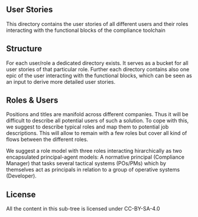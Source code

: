 ## User Stories
This directory contains the user stories of all different users and their roles interacting with the functional blocks of the compliance toolchain

## Structure
For each user/role a dedicated directory exists. It serves as a bucket for all user stories of that particular role. Further each directory contains also one epic of the user interacting with the functional blocks, which can be seen as an input to derive more detailed user stories.

## Roles & Users
Positions and titles are manifold across different companies. Thus it will be difficult to describe all potential users of such a solution. To cope with this, we suggest to describe typical roles and map them to potential job descriptions. This will allow to remain with a few roles but cover all kind of flows between the different roles.

We suggest a role model with three roles interacting hirarchically as two encapsulated principal-agent models: A normative principal (Compliance Manager) that tasks several tactical systems (POs/PMs) which by themselves act as principals in relation to a group of operative systems (Developer).

## License
All the content in this sub-tree is licensed under CC-BY-SA-4.0

